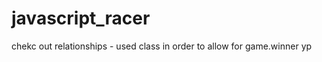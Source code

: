 javascript_racer
================
chekc out relationships - used class in order to allow for game.winner 
yp
